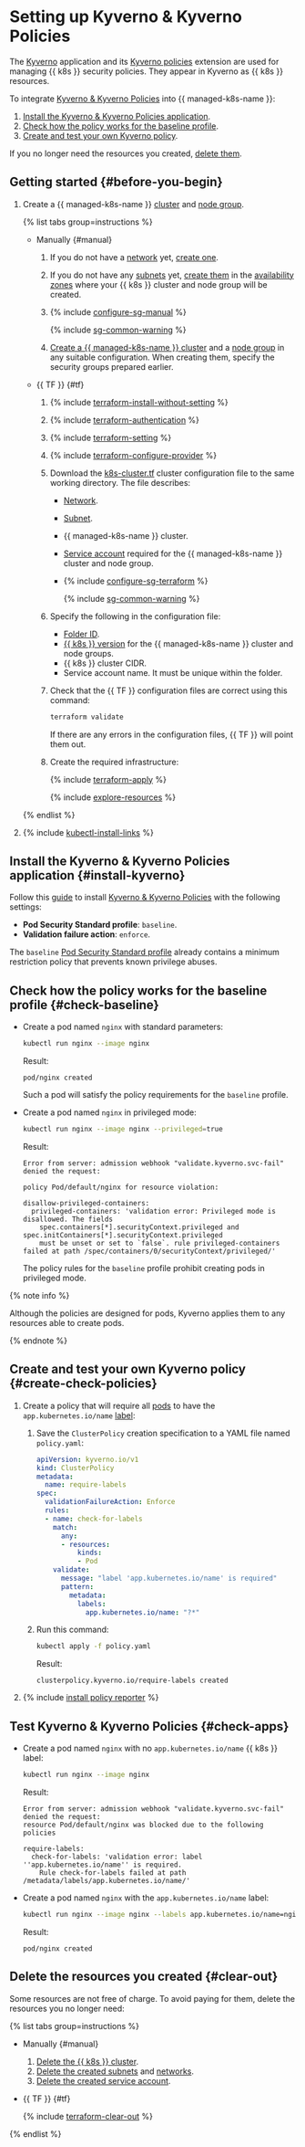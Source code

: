 # Setting up Kyverno & Kyverno Policies

The [Kyverno](https://kyverno.io) application and its [Kyverno policies](https://github.com/kyverno/kyverno/tree/main/charts/kyverno-policies) extension are used for managing {{ k8s }} security policies. They appear in Kyverno as {{ k8s }} resources.

To integrate [Kyverno & Kyverno Policies](/marketplace/products/yc/kyverno) into {{ managed-k8s-name }}:

1. [Install the Kyverno & Kyverno Policies application](#install-kyverno).
1. [Check how the policy works for the baseline profile](#check-baseline).
1. [Create and test your own Kyverno policy](#create-check-policies).

If you no longer need the resources you created, [delete them](#clear-out).

## Getting started {#before-you-begin}

1. Create a {{ managed-k8s-name }} [cluster](../../../managed-kubernetes/concepts/index.md#kubernetes-cluster) and [node group](../../../managed-kubernetes/concepts/index.md#node-group).

   {% list tabs group=instructions %}

   - Manually {#manual}

     1. If you do not have a [network](../../../vpc/concepts/network.md#network) yet, [create one](../../../vpc/operations/network-create.md).
     1. If you do not have any [subnets](../../../vpc/concepts/network.md#subnet) yet, [create them](../../../vpc/operations/subnet-create.md) in the [availability zones](../../../overview/concepts/geo-scope.md) where your {{ k8s }} cluster and node group will be created.
     1. {% include [configure-sg-manual](../../../_includes/managed-kubernetes/security-groups/configure-sg-manual-lvl3.md) %}

        {% include [sg-common-warning](../../../_includes/managed-kubernetes/security-groups/sg-common-warning.md) %}

     1. [Create a {{ managed-k8s-name }} cluster](../../../managed-kubernetes/operations/kubernetes-cluster/kubernetes-cluster-create.md) and a [node group](../../../managed-kubernetes/operations/node-group/node-group-create.md) in any suitable configuration. When creating them, specify the security groups prepared earlier.

   - {{ TF }} {#tf}

     1. {% include [terraform-install-without-setting](../../../_includes/mdb/terraform/install-without-setting.md) %}
     1. {% include [terraform-authentication](../../../_includes/mdb/terraform/authentication.md) %}
     1. {% include [terraform-setting](../../../_includes/mdb/terraform/setting.md) %}
     1. {% include [terraform-configure-provider](../../../_includes/mdb/terraform/configure-provider.md) %}

     1. Download the [k8s-cluster.tf](https://github.com/yandex-cloud-examples/yc-mk8s-cluster-infrastructure/blob/main/k8s-cluster.tf) cluster configuration file to the same working directory. The file describes:
        * [Network](../../../vpc/concepts/network.md#network).
        * [Subnet](../../../vpc/concepts/network.md#subnet).
        * {{ managed-k8s-name }} cluster.
        * [Service account](../../../iam/concepts/users/service-accounts.md) required for the {{ managed-k8s-name }} cluster and node group.
        * {% include [configure-sg-terraform](../../../_includes/managed-kubernetes/security-groups/configure-sg-tf-lvl3.md) %}

            {% include [sg-common-warning](../../../_includes/managed-kubernetes/security-groups/sg-common-warning.md) %}

     1. Specify the following in the configuration file:
        * [Folder ID](../../../resource-manager/operations/folder/get-id.md).
        * [{{ k8s }} version](../../concepts/release-channels-and-updates.md) for the {{ managed-k8s-name }} cluster and node groups.
        * {{ k8s }} cluster CIDR.
        * Service account name. It must be unique within the folder.
     1. Check that the {{ TF }} configuration files are correct using this command:

        ```bash
        terraform validate
        ```

        If there are any errors in the configuration files, {{ TF }} will point them out.
     1. Create the required infrastructure:

        {% include [terraform-apply](../../../_includes/mdb/terraform/apply.md) %}

        {% include [explore-resources](../../../_includes/mdb/terraform/explore-resources.md) %}

   {% endlist %}

1. {% include [kubectl-install-links](../../../_includes/managed-kubernetes/kubectl-install.md) %}

## Install the Kyverno & Kyverno Policies application {#install-kyverno}

Follow this [guide](../../operations/applications/kyverno.md) to install [Kyverno & Kyverno Policies](/marketplace/products/yc/kyverno) with the following settings:

* **Pod Security Standard profile**: `baseline`.
* **Validation failure action**: `enforce`.

The `baseline` [Pod Security Standard profile](https://kubernetes.io/docs/concepts/security/pod-security-standards/) already contains a minimum restriction policy that prevents known privilege abuses.

## Check how the policy works for the baseline profile {#check-baseline}

* Create a pod named `nginx` with standard parameters:

  ```bash
  kubectl run nginx --image nginx
  ```

  Result:

  ```text
  pod/nginx created
  ```

  Such a pod will satisfy the policy requirements for the `baseline` profile.

* Create a pod named `nginx` in privileged mode:

  ```bash
  kubectl run nginx --image nginx --privileged=true
  ```

  Result:

  ```text
  Error from server: admission webhook "validate.kyverno.svc-fail" denied the request:

  policy Pod/default/nginx for resource violation:

  disallow-privileged-containers:
    privileged-containers: 'validation error: Privileged mode is disallowed. The fields
      spec.containers[*].securityContext.privileged and spec.initContainers[*].securityContext.privileged
      must be unset or set to `false`. rule privileged-containers failed at path /spec/containers/0/securityContext/privileged/'
  ```

  The policy rules for the `baseline` profile prohibit creating pods in privileged mode.

{% note info %}

Although the policies are designed for pods, Kyverno applies them to any resources able to create pods.

{% endnote %}

## Create and test your own Kyverno policy {#create-check-policies}

1. Create a policy that will require all [pods](../../concepts/index.md#pod) to have the `app.kubernetes.io/name` [label](../../../resource-manager/concepts/labels.md):
   1. Save the `ClusterPolicy` creation specification to a YAML file named `policy.yaml`:

      ```yaml
      apiVersion: kyverno.io/v1
      kind: ClusterPolicy
      metadata:
        name: require-labels
      spec:
        validationFailureAction: Enforce
        rules:
        - name: check-for-labels
          match:
            any:
            - resources:
                kinds:
                - Pod
          validate:
            message: "label 'app.kubernetes.io/name' is required"
            pattern:
              metadata:
                labels:
                  app.kubernetes.io/name: "?*"
      ```

   1. Run this command:

      ```bash
      kubectl apply -f policy.yaml
      ```

      Result:

      ```text
      clusterpolicy.kyverno.io/require-labels created
      ```


1. {% include [install policy reporter](../../../_includes/managed-kubernetes/install-policy-reporter.md) %}


## Test Kyverno & Kyverno Policies {#check-apps}

* Create a pod named `nginx` with no `app.kubernetes.io/name` {{ k8s }} label:

  ```bash
  kubectl run nginx --image nginx
  ```

  Result:
  ```text
  Error from server: admission webhook "validate.kyverno.svc-fail" denied the request:
  resource Pod/default/nginx was blocked due to the following policies

  require-labels:
    check-for-labels: 'validation error: label ''app.kubernetes.io/name'' is required.
      Rule check-for-labels failed at path /metadata/labels/app.kubernetes.io/name/'
  ```

* Create a pod named `nginx` with the `app.kubernetes.io/name` label:

  ```bash
  kubectl run nginx --image nginx --labels app.kubernetes.io/name=nginx
  ```

  Result:

  ```text
  pod/nginx created
  ```

## Delete the resources you created {#clear-out}

Some resources are not free of charge. To avoid paying for them, delete the resources you no longer need:

{% list tabs group=instructions %}

- Manually {#manual}

  1. [Delete the {{ k8s }} cluster](../../../managed-kubernetes/operations/kubernetes-cluster/kubernetes-cluster-delete.md).
  1. [Delete the created subnets](../../../vpc/operations/subnet-delete.md) and [networks](../../../vpc/operations/network-delete.md).
  1. [Delete the created service account](../../../iam/operations/sa/delete.md).

- {{ TF }} {#tf}

  {% include [terraform-clear-out](../../../_includes/mdb/terraform/clear-out.md) %}

{% endlist %}
